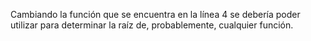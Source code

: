 Cambiando la función que se encuentra en la línea 4 se debería poder utilizar para determinar la raíz de, probablemente, cualquier función.
